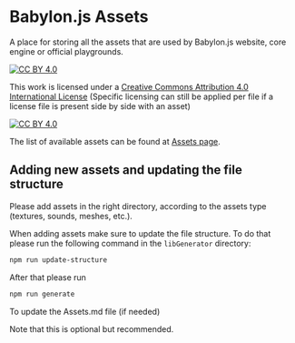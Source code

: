 # Babylon.js Assets

A place for storing all the assets that are used by Babylon.js website, core engine or official playgrounds.

[![CC BY 4.0][cc-by-shield]][cc-by]

This work is licensed under a
[Creative Commons Attribution 4.0 International License][cc-by] (Specific licensing can still be applied per file if a license file is present side by side with an asset)

[![CC BY 4.0][cc-by-image]][cc-by]

[cc-by]: http://creativecommons.org/licenses/by/4.0/
[cc-by-image]: https://i.creativecommons.org/l/by/4.0/88x31.png
[cc-by-shield]: https://img.shields.io/badge/License-CC%20BY%204.0-lightgrey.svg

The list of available assets can be found at [Assets page](Assets.md).

## Adding new assets and updating the file structure

Please add assets in the right directory, according to the assets type (textures, sounds, meshes, etc.).

When adding assets make sure to update the file structure. To do that please run the following command in the `libGenerator` directory:

```bash
npm run update-structure
```

After that please run

```bash
npm run generate
```

To update the Assets.md file (if needed)

Note that this is optional but recommended.
